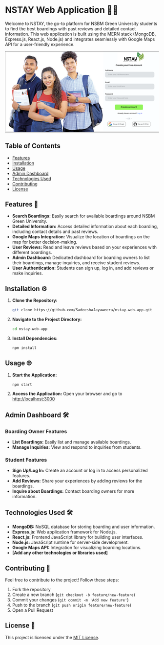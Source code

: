 # NSTAY Web Application 🏡🌐

Welcome to NSTAY, the go-to platform for NSBM Green University students to find the best boardings with past reviews and detailed contact information. This web application is built using the MERN stack (MongoDB, Express.js, React.js, Node.js) and integrates seamlessly with Google Maps API for a user-friendly experience.

<img src="UI NSTAY/NSTAY.png">

## Table of Contents
- [Features](#features)
- [Installation](#installation)
- [Usage](#usage)
- [Admin Dashboard](#admin-dashboard)
- [Technologies Used](#technologies-used)
- [Contributing](#contributing)
- [License](#license)

## Features 🚀

- **Search Boardings:** Easily search for available boardings around NSBM Green University.
- **Detailed Information:** Access detailed information about each boarding, including contact details and past reviews.
- **Google Maps Integration:** Visualize the location of boardings on the map for better decision-making.
- **User Reviews:** Read and leave reviews based on your experiences with different boardings.
- **Admin Dashboard:** Dedicated dashboard for boarding owners to list their boardings, manage inquiries, and receive student reviews.
- **User Authentication:** Students can sign up, log in, and add reviews or make inquiries.

## Installation ⚙️

1. **Clone the Repository:**
   ```bash
   git clone https://github.com/SadeeshaJayaweera/nstay-web-app.git
   ```

2. **Navigate to the Project Directory:**
   ```bash
   cd nstay-web-app
   ```

3. **Install Dependencies:**
   ```bash
   npm install
   ```

## Usage 🌐

1. **Start the Application:**
   ```bash
   npm start
   ```

2. **Access the Application:**
   Open your browser and go to [http://localhost:3000](http://localhost:3000)

## Admin Dashboard 🛠️

### Boarding Owner Features
- **List Boardings:** Easily list and manage available boardings.
- **Manage Inquiries:** View and respond to inquiries from students.

### Student Features
- **Sign Up/Log In:** Create an account or log in to access personalized features.
- **Add Reviews:** Share your experiences by adding reviews for the boardings.
- **Inquire about Boardings:** Contact boarding owners for more information.

## Technologies Used 🛠️

- **MongoDB:** NoSQL database for storing boarding and user information.
- **Express.js:** Web application framework for Node.js.
- **React.js:** Frontend JavaScript library for building user interfaces.
- **Node.js:** JavaScript runtime for server-side development.
- **Google Maps API:** Integration for visualizing boarding locations.
- **[Add any other technologies or libraries used]**

## Contributing 🤝

Feel free to contribute to the project! Follow these steps:
1. Fork the repository
2. Create a new branch (`git checkout -b feature/new-feature`)
3. Commit your changes (`git commit -m 'Add new feature'`)
4. Push to the branch (`git push origin feature/new-feature`)
5. Open a Pull Request

## License 📄

This project is licensed under the [MIT License](LICENSE).
